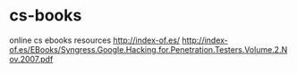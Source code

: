 # cs-books
online cs ebooks resources
http://index-of.es/
http://index-of.es/EBooks/Syngress.Google.Hacking.for.Penetration.Testers.Volume.2.Nov.2007.pdf
